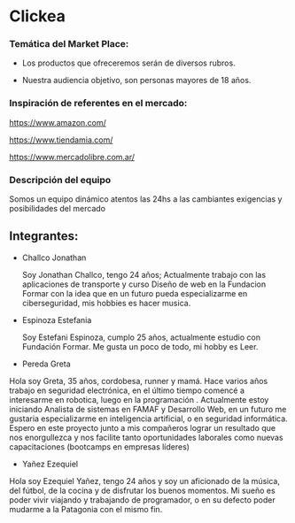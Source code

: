 # Clickea

### Temática del Market Place:

- Los productos que ofreceremos serán de diversos rubros.  

- Nuestra audiencia objetivo, son personas mayores de 18 años. 

### Inspiración de referentes en el mercado:

https://www.amazon.com/ 

https://www.tiendamia.com/ 

https://www.mercadolibre.com.ar/    


### Descripción del equipo

Somos un equipo dinámico atentos las 24hs a las cambiantes exigencias y posibilidades del mercado




## Integrantes: 
- Challco Jonathan

    Soy Jonathan Challco, tengo 24 años; Actualmente trabajo con las aplicaciones de transporte y curso Diseño de web en la Fundacion Formar con la idea que en un futuro pueda especializarme en ciberseguridad, mis hobbies es hacer musica.

- Espinoza Estefania

    Soy Estefani Espinoza, cumplo 25 años, actualmente estudio con Fundación Formar. Me gusta un poco de todo, mi hobby es Leer.

- Pereda Greta

 Hola soy Greta, 35 años, cordobesa, runner y mamá.
 Hace varios años trabajo en seguridad electrónica, en el último tiempo comencé a interesarme en robotica, luego en la programación .
 Actualmente estoy iniciando Analista de sistemas en FAMAF y Desarrollo Web, en un futuro me gustaria especializarme en inteligencia artificial, o en seguridad informática.
 Espero en este proyecto junto a mis compañeros lograr un resultado que nos enorgullezca y nos facilite tanto oportunidades laborales como nuevas capacitaciones (bootcamps en empresas líderes)

- Yañez Ezequiel

 Hola soy Ezequiel Yañez, tengo 24 años y soy un aficionado de la música, del fútbol, de la cocina y de disfrutar los buenos momentos. Mi sueño es poder vivir viajando y trabajando de programador, o en su defecto poder mudarme a la Patagonia con el mismo fin. 

